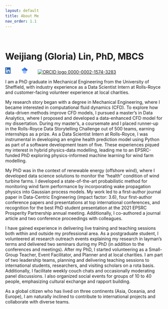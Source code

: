 ```yaml
---
layout: default
title: About Me
nav_order: 1.1
---
```

<br/>

# Weijiang (Gloria) Lin, PhD, MBCS

<a href="https://www.linkedin.com/in/weijiang-gloria-lin/"><img alt="LinkedIn logo" src="../../assets/images/LI-In-Bug.png" width="20" height="20" /></a>&emsp;&emsp;
<a href="https://scholar.google.com/citations?user=ZHg6eZIAAAAJ&hl=en"><img alt="Google Scholar logo" src="../../assets/images/Google_Scholar_logo.svg" width="20" height="20" /></a>&emsp;&emsp;
<a href="https://orcid.org/0000-0002-1574-3283">
<img alt="ORCID logo" src="https://info.orcid.org/wp-content/uploads/2019/11/orcid_16x16.png" width="16" height="16" />
0000-0002-1574-3283
</a>

I am a PhD graduate in Mechanical Engineering from the University of Sheffield, with industry experience as a Data Scientist Intern at Rolls-Royce and customer-facing volunteer experience at local charities. 

My research story began with a degree in Mechanical Engineering, where I became interested in computational fluid dynamics (CFD). To explore how data-driven methods improve CFD models, I pursued a master’s in Data Analytics, where I proposed and developed a data-enhanced CFD model for my dissertation. During my master’s, a coursemate and I placed runner-up in the Rolls-Royce Data Storytelling Challenge out of 500 teams, earning internships as a prize. As a Data Scientist Intern at Rolls-Royce, I was instrumental in developing an engine health prediction model using Python as part of a software development team of five. These experiences piqued my interest in hybrid physics-data modelling, leading me to an EPSRC-funded PhD exploring physics-informed machine learning for wind farm modelling. 

My PhD was in the context of renewable energy (offshore wind), where I developed data science solutions to monitor the “health” condition of wind turbine farms. I developed a state-of-the-art probabilistic method for monitoring wind farm performance by incorporating wake propagation physics into Gaussian process models. My work led to a first-author journal paper in Data-Centric Engineering (impact factor: 3.6), four first-author conference papers and presentations at top international conferences, and recognition for the best PhD student presentation at the 2021 EPSRC Prosperity Partnership annual meeting. Additionally, I co-authored a journal article and two conference proceedings with colleagues. 

I have gained experience in delivering live training and teaching sessions both within and outside my professional area. As a postgraduate student, I volunteered at research outreach events explaining my research in layman’s terms and delivered two seminars during my PhD (in addition to the conferences and meetings). After my PhD, I started volunteering as a Small-Group Teacher, Event Facilitator, and Planner and at local charities. I am part of two leadership teams, planning and delivering teaching sessions to international students, researchers, and visiting scholars on a rota basis. Additionally, I facilitate weekly couch chats and occasionally moderating panel discussions. I also organized social events for groups of 10 to 40 people, emphasizing cultural exchange and rapport building. 

As a global citizen who has lived on three continents (Asia, Oceania, and Europe), I am naturally inclined to contribute to international projects and collaborate with diverse teams.
